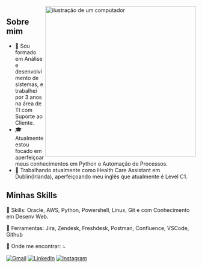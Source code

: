 <img src="https://raw.githubusercontent.com/MicaelliMedeiros/micaellimedeiros/master/image/computer-illustration.png" alt="ilustração de um computador" min-width="400px" max-width="400px" width="400px" align="right">

## Sobre mim

- 🤔 Sou formado em Análise e desenvolvimento de sistemas, e trabalhei por 3 anos na área de TI com Suporte ao Cliente.
- 🎓 Atualmente estou focado em aperfeiçoar meus conhecimentos em Python e Automação de Processos.
- 💼 Trabalhando atualmente como Health Care Assistant em Dublin(Irlanda), aperfeiçoando meu inglês que atualmente é Level C1.

## Minhas Skills

<p align="left">
  🦄 Skills: Oracle, AWS, Python, Powershell, Linux, Git e com Conhecimento em Desenv Web.  
</p>

<p align="left">
  💼 Ferramentas: Jira, Zendesk, Freshdesk, Postman, Confluence, VSCode, Github
</p>

<p align="left">
  💌 Onde me encontrar: ⤵️
</p>

<p align="left">
<a href="#" title="Gmail">
  <img src="https://img.shields.io/badge/-Gmail-FF0000?style=flat-square&labelColor=FF0000&logo=gmail&logoColor=white&link=mailto:jooao.voliveira@gmail.com" alt="Gmail"/></a>
<a href="#" title="LinkedIn">
  <img src="https://img.shields.io/badge/-Linkedin-0e76a8?style=flat-square&logo=Linkedin&logoColor=white&link=https://www.linkedin.com/in/jvioliveira" alt="LinkedIn"/></a>
<a href="#" title="Instagram">
  <img src="https://img.shields.io/badge/-Instagram-DF0174?style=flat-square&labelColor=DF0174&logo=instagram&logoColor=white&link=https://www.instagram.com/joaovoliveira_/" alt="Instagram"/></a>
</p
